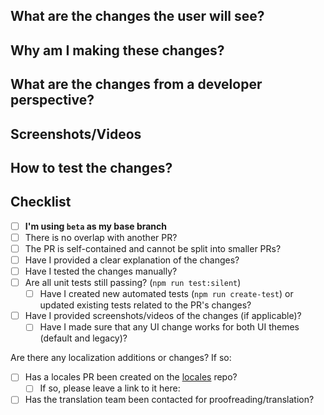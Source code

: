 <!-- (Once you have read these comments, you are free to remove them) -->
<!-- Feel free to look at other PRs for examples -->
<!--
Make sure the title includes categorization (choose the one that best fits):
-       [Bug]: If the PR is primarily a bug fix
-      [Move]: If a move has new or changed functionality
-   [Ability]: If an ability has new or changed functionality
-      [Item]: For new or modified items
-   [Mystery]: For new or modified Mystery Encounters
-      [Test]: If the PR is primarily adding or modifying tests
-     [UI/UX]: If the PR is changing UI/UX elements
-     [Audio]: If the PR is adding or changing music/sfx
-    [Sprite]: If the PR is adding or changing sprites
-   [Balance]: If the PR is related to game balance
- [Challenge]: If the PR is adding or modifying challenges
-  [Refactor]: If the PR is primarily rewriting existing code
-      [Docs]: If the PR is just adding or modifying documentation (such as tsdocs/code comments)
-    [GitHub]: For changes to GitHub workflows/templates/etc
-      [Misc]: If no other category fits the PR
-->
<!--
Make sure that this PR is not overlapping with someone else's work
Please try to keep the PR self-contained (and small)
-->

## What are the changes the user will see?
<!-- Summarize what are the changes from a user perspective on the application -->

## Why am I making these changes?
<!--
Explain why you decided to introduce these changes
Does it come from an issue or another PR? Please link it
Explain why you believe this can enhance user experience
-->
<!--
If there are existing GitHub issues related to the PR that would be fixed,
you can add "Fixes #[issue number]" (ie: "Fixes #1234") to link an issue to your PR
so that it will automatically be closed when the PR is merged.
-->

## What are the changes from a developer perspective?
<!--
Explicitly state what are the changes introduced by the PR
You can make use of a comparison between what was the state before and after your PR changes
Ex: What files have been changed? What classes/functions/variables/etc have been added or changed?
-->

## Screenshots/Videos
<!--
If your changes are changing anything on the user experience, please provide visual proofs of it
Please take screenshots/videos before and after your changes, to show what is brought by this PR
-->

## How to test the changes?
<!--
How can a reviewer test your changes once they check out on your branch?
Did you make use of the `src/overrides.ts` file?
Did you introduce any automated tests?
Do the reviewers need to do something special in order to test your changes?
-->

## Checklist
- [ ] **I'm using `beta` as my base branch**
- [ ] There is no overlap with another PR?
- [ ] The PR is self-contained and cannot be split into smaller PRs?
- [ ] Have I provided a clear explanation of the changes?
- [ ] Have I tested the changes manually?
- [ ] Are all unit tests still passing? (`npm run test:silent`)
  - [ ] Have I created new automated tests (`npm run create-test`) or updated existing tests related to the PR's changes?
- [ ] Have I provided screenshots/videos of the changes (if applicable)?
  - [ ] Have I made sure that any UI change works for both UI themes (default and legacy)?

Are there any localization additions or changes? If so:
- [ ] Has a locales PR been created on the [locales](https://github.com/pagefaultgames/pokerogue-locales) repo?
  - [ ] If so, please leave a link to it here: 
- [ ] Has the translation team been contacted for proofreading/translation?